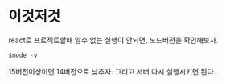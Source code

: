 # 이것저것
react로 프로젝트할때 알수 없는 실행이 안되면, 노드버전을 확인해보자. 
```javascript
$node -v
```
15버전이상이면 14버전으로 낮추자.
그리고 서버 다시 실행시키면 된다.
